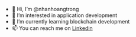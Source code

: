 - 👋 Hi, I’m @nhanhoangtrong
- 👀 I’m interested in application development
- 🌱 I’m currently learning blockchain development
- 📫 You can reach me on [Linkedin](https://www.linkedin.com/in/hoangtrongnhan)

<!---
nhanhoangtrong/nhanhoangtrong is a ✨ special ✨ repository because its `README.md` (this file) appears on your GitHub profile.
You can click the Preview link to take a look at your changes.
--->
